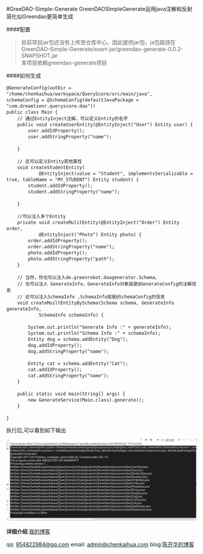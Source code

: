 #GreeDAO-Simple-Generate
GreenDAOSimpleGenerate运用java注解和反射简化似Greendao更简单生成

####配置
>目前项目jar包还没有上传至仓库中心，因此提供jar包，ja包路径在GreenDAO-Simple-Generate/exart-jar/greendao-generate-0.0.2-SNAPSHOT.jar  <br>
>本项目依赖greendao-generate项目


####如何生成

  
	@GenerateConfig(outDir = "/home/chenkaihua/workspace/QueryScore/src/main/java",
	schemaConfig = @SchemaConfig(defaultJavaPackage = "com.dreamlienr.queryscore.dao"))
	public class Main {
		// 通过EntityInject注解，可以定义Entity的名字
		public void createUserEntity(@EntityInject("User") Entity user) {
			user.addIdProperty();
			user.addStringProperty("name");
	
		}
	
		// 还可以定义Entity其他属性
		void createStudentEntity(
				@EntityInject(value = "Student", implementsSerializable = true, tableName = "MY_STUDENT") Entity student) {
			student.addIdProperty();
			student.addStringProperty("name");
	
		}
	
		//可以注入多个Entity
		private void createMulitEntity(@EntityInject("Order") Entity order,
				@EntityInject("Photo") Entity photo) {
			order.addIdProperty();
			order.addStringProperty("name");
			photo.addIdProperty();
			photo.addStringProperty("path");
		}
	
		// 当然，你也可以注入de.greenrobot.daogenerator.Schema。
		// 也可以注入 GenerateInfo，GenerateInfo对象就是@GenerateConfig的注解信息
		// 还可以注入SchemaInfo ,SchemaInfo就是@SchemaConfig的信息
		void createMuiltEntityBySchema(Schema schema, GenerateInfo generateInfo,
				SchemaInfo schemaInfo) {
	
			System.out.println("Generate Info :" + generateInfo);
			System.out.println("Schema Info :" + schemaInfo);
			Entity dog = schema.addEntity("Dog");
			dog.addIdProperty();
			dog.addStringProperty("name");
	
			Entity cat = schema.addEntity("Cat");
			cat.addIdProperty();
			cat.addStringProperty("name");
		}
	
		public static void main(String[] args) {
			new GenerateService(Main.class).generate();
		}
	
	}



执行后,可以看到如下输出

![image](https://raw.githubusercontent.com/ichenkaihua/GreenDAO-Simple-Generate/master/screenshot/greendao-generat-export.png "image")

**详细介绍**:[我的博客](http://www.chenkaihua.com/greendaosimplegenerate%E5%8F%91%E5%B8%83%E5%88%B0github%E5%95%A6.html) 

qq: 954822984@qq.com
email: admin@chenkaihua.com
blog:[陈开华的博客](http://www.chenkaihua.com) 




